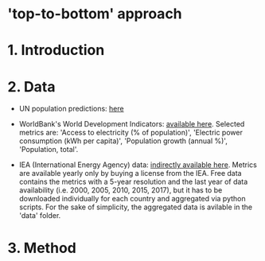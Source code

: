 'top-to-bottom' approach
========================

# 1. Introduction

# 2. Data

+ UN population predictions: [here](https://population.un.org/wpp/Download/Files/1_Indicators%20(Standard)/CSV_FILES/WPP2019_TotalPopulationBySex.csv)

+ WorldBank's World Development Indicators: [available here](https://databank.worldbank.org/source/world-development-indicators#). Selected metrics are: 'Access to electricity (% of population)', 'Electric power consumption (kWh per capita)', 'Population growth (annual %)', 'Population, total'.

+ IEA (International Energy Agency) data: [indirectly available here](https://www.iea.org/data-and-statistics?country=WORLD&fuel=Energy%20supply&indicator=Total%20primary%20energy%20supply%20(TPES)%20by%20source). Metrics are available yearly only by buying a license from the IEA. Free data contains the metrics with a 5-year resolution and the last year of data availability (i.e. 2000, 2005, 2010, 2015, 2017), but it has to be downloaded individually for each country and aggregated via python scripts. For the sake of simplicity, the aggregated data is avilable in the 'data' folder.

# 3. Method
